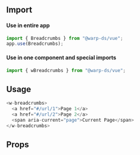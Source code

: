 ## Import

#### Use in entire app

```js
import { Breadcrumbs } from "@warp-ds/vue";
app.use(Breadcrumbs);
```

#### Use in one component and special imports

```js
import { wBreadcrumbs } from "@warp-ds/vue";
```

## Usage

```js
<w-breadcrumbs>
  <a href="#/url/1">Page 1</a>
  <a href="#/url/2">Page 2</a>
  <span aria-current="page">Current Page</span>
</w-breadcrumbs>
```

## Props

<api-table type="vue" component="Breadcrumbs" />
